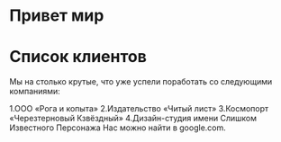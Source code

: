 # Привет мир


# Список клиентов
Мы на столько крутые, что уже успели поработать со следующими компаниями:

 1.ООО «Рога и копыта»
 2.Издательство «Читый лист»
 3.Космопорт «Черезтерновый Кзвёздный»
 4.Дизайн-студия имени Слишком Известного Персонажа
Нас можно найти в google.com.




